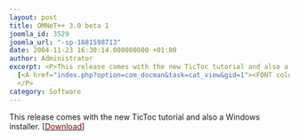 ```yaml
---
layout: post
title: OMNeT++ 3.0 beta 1
joomla_id: 3529
joomla_url: "-sp-1681598713"
date: 2004-11-23 16:30:14.000000000 +01:00
author: Administrator
excerpt: <P>This release comes with the new TicToc tutorial and also a Windows installer.
  [<A href="index.php?option=com_docman&task=cat_view&gid=1"><FONT color=#800000>Download</FONT></A>]
  </P>
category: Software
---
```

<P>This release comes with the new TicToc tutorial and also a Windows installer. [<A href="index.php?option=com_docman&task=cat_view&gid=1"><FONT color=#800000>Download</FONT></A>] </P>
